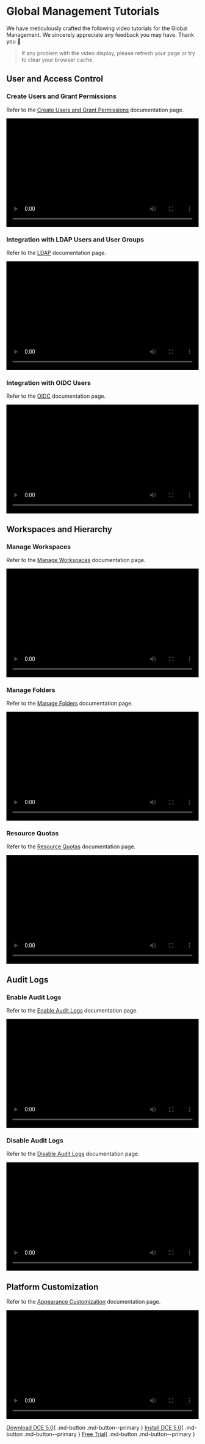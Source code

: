# Global Management Tutorials

We have meticulously crafted the following video tutorials for the Global Management.
We sincerely appreciate any feedback you may have. Thank you 🙏

> If any problem with the video display, please refresh your page or try to clear your browser cache.

<style>
.responsive-video-container {
    position: relative;
    padding-bottom: 56.25%; /* 16:9 aspect ratio */
    height: 0;
    overflow: hidden;
    max-width: 100%;
    background: #000;
}

.responsive-video-container video {
    position: absolute;
    top: 0;
    left: 0;
    width: 100%;
    height: 100%;
}
</style>

## User and Access Control

### Create Users and Grant Permissions

Refer to the [Create Users and Grant Permissions](../ghippo/user-guide/access-control/user.md) documentation page.

<div class="responsive-video-container">
<video controls src="https://harbor-test2.cn-sh2.ufileos.com/docs/videos/create-user-en.mp4" preload="metadata" poster="https://harbor-test2.cn-sh2.ufileos.com/docs/en-images/ghippo-user.png"></video>
</div>

### Integration with LDAP Users and User Groups

Refer to the [LDAP](../ghippo/user-guide/access-control/ldap.md) documentation page.

<div class="responsive-video-container">
<video controls src="https://harbor-test2.cn-sh2.ufileos.com/docs/videos/ldap.mp4" preload="metadata" poster="https://harbor-test2.cn-sh2.ufileos.com/docs/en-images/ghippo-ldap.png"></video>
</div>

### Integration with OIDC Users

Refer to the [OIDC](../ghippo/user-guide/access-control/oidc.md) documentation page.

<div class="responsive-video-container">
<video controls src="https://harbor-test2.cn-sh2.ufileos.com/docs/videos/oidc.mp4" preload="metadata" poster="https://harbor-test2.cn-sh2.ufileos.com/docs/en-images/ghippo-oidc.png"></video>
</div>

## Workspaces and Hierarchy

### Manage Workspaces

Refer to the [Manage Workspaces](../ghippo/user-guide/workspace/workspace.md) documentation page.

<div class="responsive-video-container">
<video controls src="https://harbor-test2.cn-sh2.ufileos.com/docs/videos/workspace.mp4" preload="metadata" poster="https://harbor-test2.cn-sh2.ufileos.com/docs/en-images/ghippo-workspace.png"></video>
</div>

### Manage Folders

Refer to the [Manage Folders](../ghippo/user-guide/workspace/folders.md) documentation page.

<div class="responsive-video-container">
<video controls src="https://harbor-test2.cn-sh2.ufileos.com/docs/videos/manage-folder.mp4" preload="metadata" poster="https://harbor-test2.cn-sh2.ufileos.com/docs/en-images/ghippo-folder.png"></video>
</div>

### Resource Quotas

Refer to the [Resource Quotas](../ghippo/user-guide/workspace/quota.md) documentation page.

<div class="responsive-video-container">
<video controls src="https://harbor-test2.cn-sh2.ufileos.com/docs/videos/resourcequota.mp4" preload="metadata" poster="https://harbor-test2.cn-sh2.ufileos.com/docs/en-images/ghippo-resources.png"></video>
</div>

## Audit Logs

### Enable Audit Logs

Refer to the [Enable Audit Logs](../ghippo/user-guide/audit/open-audit.md) documentation page.

<div class="responsive-video-container">
<video controls src="https://harbor-test2.cn-sh2.ufileos.com/docs/videos/audit-on.mp4" preload="metadata" poster="https://harbor-test2.cn-sh2.ufileos.com/docs/en-images/ghippo-audit.png"></video>
</div>

### Disable Audit Logs

Refer to the [Disable Audit Logs](../ghippo/user-guide/audit/open-audit.md#_4) documentation page.

<div class="responsive-video-container">
<video controls src="https://harbor-test2.cn-sh2.ufileos.com/docs/videos/audit-off.mp4" preload="metadata" poster="https://harbor-test2.cn-sh2.ufileos.com/docs/en-images/ghippo-auditoff.png"></video>
</div>

## Platform Customization

Refer to the [Appearance Customization](../ghippo/user-guide/platform-setting/appearance.md) documentation page.

<div class="responsive-video-container">
<video controls src="https://harbor-test2.cn-sh2.ufileos.com/docs/videos/appearance.mp4" preload="metadata" poster="https://harbor-test2.cn-sh2.ufileos.com/docs/en-images/ghippo-appearance.png"></video>
</div>

[Download DCE 5.0](../download/index.md){ .md-button .md-button--primary }
[Install DCE 5.0](../install/index.md){ .md-button .md-button--primary }
[Free Trial](../dce/license0.md){ .md-button .md-button--primary }
